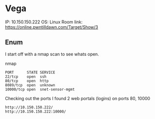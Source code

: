 # Vega



IP: 10.150.150.222
OS: Linux
Room link: https://online.pwntilldawn.com/Target/Show/3

## Enum

I start off with a nmap scan to see whats open. 

nmap

```
PORT      STATE SERVICE
22/tcp    open  ssh
80/tcp    open  http
8089/tcp  open  unknown
10000/tcp open  snet-sensor-mgmt
```

Checking out the ports I found 2 web portals (logins) on ports 80, 10000 

```
http://10.150.150.222/
http://10.150.150.222:10000/
```
